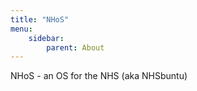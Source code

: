 ```yaml
---
title: "NHoS"
menu:
    sidebar: 
        parent: About
---
```

NHoS - an OS for the NHS (aka NHSbuntu)